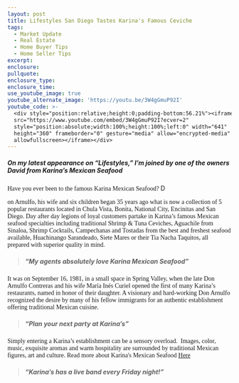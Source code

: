 ```yaml
---
layout: post
title: Lifestyles San Diego Tastes Karina's Famous Ceviche
tags:
  - Market Update
  - Real Estate
  - Home Buyer Tips
  - Home Seller Tips
excerpt:
enclosure:
pullquote:
enclosure_type:
enclosure_time:
use_youtube_image: true
youtube_alternate_image: 'https://youtu.be/3W4gGmuP92I'
youtube_code: >-
  <div style="position:relative;height:0;padding-bottom:56.21%"><iframe
  src="https://www.youtube.com/embed/3W4gGmuP92I?ecver=2"
  style="position:absolute;width:100%;height:100%;left:0" width="641"
  height="360" frameborder="0" gesture="media" allow="encrypted-media"
  allowfullscreen></iframe></div>
---
```



##### **On my latest appearance on “Lifestyles,” I’m joined by one of the owners David from Karina’s Mexican Seafood**

<font><font face="Calibri">Have you ever been to the famous Karina Mexican Seafood? </font>D</font>

<font face="Calibri">on Arnulfo, his wife and six children began 35 years ago what is now a collection of 5 popular restaurants located in Chula Vista, Bonita, National City, Encinitas and San Diego. Day after day legions of loyal customers partake in Karina&rsquo;s famous Mexican seafood specialties including traditional Shrimp &amp; Tuna Ceviches, Aguachile from Sinaloa, Shrimp Cocktails, Campechanas and Tostadas from the best and freshest seafood available, Huachinango Sarandeado, Siete Mares or their Tia Nacha Taquitos, all prepared with superior quality in mind.</font>

> ##### “My agents absolutely love Karina Mexican Seafood”

<font face="Calibri">It was on September 16, 1981, in a small space in Spring Valley, when the late Don Arnulfo Contreras and his wife Mar&iacute;a In&eacute;s Curiel opened the first of many Karina&rsquo;s restaurants, named in honor of their daughter. A visionary and hard-working Don Arnulfo recognized the desire by many of his fellow immigrants for an authentic establishment offering traditional Mexican cuisine.</font>

> ##### “Plan your next party at Karina’s”

<font face="Calibri">Simply entering a Karina&rsquo;s establishment can be a sensory overload.&nbsp; Images, color, music, exquisite aromas and warm hospitality are surrounded by traditional Mexican figures, art and culture. Read more about Karina's Mexican Seafood <a href="http://www.karinasseafood.com/menu">Here</a></font>

> ##### “Karina’s has a live band every Friday night!”